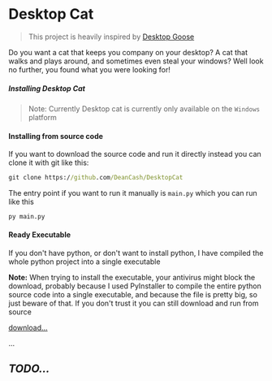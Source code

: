 # Desktop Cat

> This project is heavily inspired by [Desktop Goose](https://samperson.itch.io/desktop-goose)

Do you want a cat that keeps you company on your desktop? A cat that walks and plays around, and sometimes even steal your windows?
Well look no further, you found what you  were looking for!

##### Installing Desktop Cat 
> Note: Currently Desktop cat is currently only available on the `Windows` platform

#### Installing from source code 
If you want to download the source code and run it directly instead you can clone it with git like this:

```bat
git clone https://github.com/DeanCash/DesktopCat
```

The entry point if you want to run it manually is `main.py` which you can run like this

```bat
py main.py
```

#### Ready Executable
If you don't have python, or don't want to install python, I have compiled the whole python project into a single executable

**Note:** When trying to install the executable, your antivirus might block the download, probably because I used PyInstaller to compile the entire python source code into a single executable, and because the file is pretty big, so just beware of that.
If you don't trust it you can still download and run from source

[download...](#)

...

## *TODO...*
